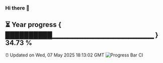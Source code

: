 ### Hi there 👋
⏳ Year progress { ██████████▁▁▁▁▁▁▁▁▁▁▁▁▁▁▁▁▁▁▁▁ } 34.73 %
---
⏰ Updated on Wed, 07 May 2025 18:13:02 GMT
![Progress Bar CI](https://github.com/Moyi321/Moyi321/workflows/Progress%20Bar%20CI/badge.svg)
